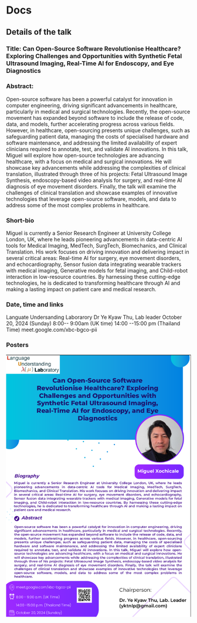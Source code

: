 # Docs

## Details of the talk
### Title: Can Open-Source Software Revolutionise Healthcare? Exploring Challenges and Opportunities with Synthetic Fetal Ultrasound Imaging, Real-Time AI for Endoscopy, and Eye Diagnostics
### Abstract:
Open-source software has been a powerful catalyst for innovation in computer engineering, driving significant advancements in healthcare, particularly in medical and surgical technologies. Recently, the open-source movement has expanded beyond software to include the release of code, data, and models, further accelerating progress across various fields. However, in healthcare, open-sourcing presents unique challenges, such as safeguarding patient data, managing the costs of specialised hardware and software maintenance, and addressing the limited availability of expert clinicians required to annotate, test, and validate AI innovations. In this talk, Miguel will explore how open-source technologies are advancing healthcare, with a focus on medical and surgical innovations. He will showcase key advancements while addressing the complexities of clinical translation, illustrated through three of his projects: Fetal Ultrasound Image Synthesis, endoscopy-based video analysis for surgery, and real-time AI diagnosis of eye movement disorders. Finally, the talk will examine the challenges of clinical translation and showcase examples of innovative technologies that leverage open-source software, models, and data to address some of the most complex problems in healthcare.

### Short-bio
Miguel is currently a Senior Research Engineer at University College London, UK, where he leads pioneering advancements in data-centric AI tools for Medical Imaging, MedTech, SurgTech, Biomechanics, and Clinical Translation. His work focuses on driving innovation and delivering impact in several critical areas: Real-time AI for surgery, eye movement disorders, and echocardiography, Sensor fusion data integrating wearable trackers with medical imaging, Generative models for fetal imaging, and Child-robot interaction in low-resource countries. By harnessing these cutting-edge technologies, he is dedicated to transforming healthcare through AI and making a lasting impact on patient care and medical research.

### Date, time and links
Languate Undersanding Laborarory
Dr Ye Kyaw Thu, Lab leader
October 20, 2024 (Sunday)
8:00-- 9:00am (UK time)
14:00 --15:00 pm (Thailand Time)
meet.google.com/xbc-bgco-pii

### Posters
![poster](poster.png)
